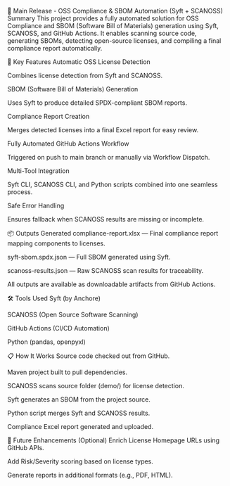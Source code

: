 📢 Main Release - OSS Compliance & SBOM Automation (Syft + SCANOSS)
Summary
This project provides a fully automated solution for OSS Compliance and SBOM (Software Bill of Materials) generation using Syft, SCANOSS, and GitHub Actions.
It enables scanning source code, generating SBOMs, detecting open-source licenses, and compiling a final compliance report automatically.

🚀 Key Features
Automatic OSS License Detection

Combines license detection from Syft and SCANOSS.

SBOM (Software Bill of Materials) Generation

Uses Syft to produce detailed SPDX-compliant SBOM reports.

Compliance Report Creation

Merges detected licenses into a final Excel report for easy review.

Fully Automated GitHub Actions Workflow

Triggered on push to main branch or manually via Workflow Dispatch.

Multi-Tool Integration

Syft CLI, SCANOSS CLI, and Python scripts combined into one seamless process.

Safe Error Handling

Ensures fallback when SCANOSS results are missing or incomplete.

📦 Outputs Generated
compliance-report.xlsx — Final compliance report mapping components to licenses.

syft-sbom.spdx.json — Full SBOM generated using Syft.

scanoss-results.json — Raw SCANOSS scan results for traceability.

All outputs are available as downloadable artifacts from GitHub Actions.

🛠 Tools Used
Syft (by Anchore)

SCANOSS (Open Source Software Scanning)

GitHub Actions (CI/CD Automation)

Python (pandas, openpyxl)

📋 How It Works
Source code checked out from GitHub.

Maven project built to pull dependencies.

SCANOSS scans source folder (demo/) for license detection.

Syft generates an SBOM from the project source.

Python script merges Syft and SCANOSS results.

Compliance Excel report generated and uploaded.

🧠 Future Enhancements (Optional)
Enrich License Homepage URLs using GitHub APIs.

Add Risk/Severity scoring based on license types.

Generate reports in additional formats (e.g., PDF, HTML).

